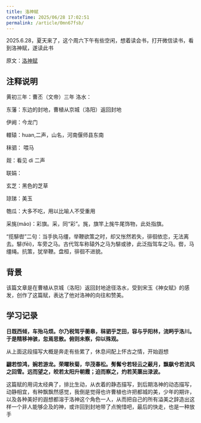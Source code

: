 ```yaml
---
title: 洛神赋
createTime: 2025/06/28 17:02:51
permalink: /article/0mn67fsb/
---
```

2025.6.28，夏天来了，这个周六下午有些空闲，想着读会书，打开微信读书，看到洛神赋，遂读此书

原文：[洛神赋](https://weread.qq.com/web/reader/36432460813ab956ag017915ka87322c014a87ff679a21ea)


## 注释说明

黄初三年：曹丕（文帝）三年
洛水：

东藩：东边的封地，曹植从京城（洛阳）返回封地

伊阙：今龙门

轘辕：huan,二声，山名，河南偃师县东南

秣驷： 喂马

觌：看见 di 二声

联娟：

玄芝：黑色的芝草

琼珶：美玉

匏瓜：大多不吃，用以比喻人不受重用

采旄(máo)：彩旗。采，同“彩”​。旄，旗竿上旄牛尾饰物，此处指旗。

“揽騑辔”二句：当手执马缰，举鞭欲策之时，却又怅然若失，徘徊依恋，无法离去。騑(fēi)，车旁之马。古代驾车称辕外之马为騑或骖，此泛指驾车之马。辔，马缰绳。抗策，犹举鞭。盘桓，徘徊不进貌。
## 背景

该篇文章是在曹植从京城（洛阳）返回封地途径洛水，受到宋玉《神女赋》的感发，创作了这篇赋，表达了他对洛神的向往和赞美。

## 学习记录

**日既西倾，车殆马烦。尔乃税驾乎蘅皋，秣驷乎芝田，容与乎阳林，流眄乎洛川。于是精移神骇，忽焉思散。俯则未察，仰以殊观。**

从上面这段描写大概是奔走有些累了，休息间配上怀古之情，开始遐想

**翩若惊鸿，婉若游龙。荣曜秋菊，华茂春松。髣髴兮若轻云之蔽月，飘飖兮若流风之回雪。远而望之，皎若太阳升朝霞；迫而察之，灼若芙蕖出渌波。**

这篇赋的用词太经典了，排比生动，从衣着的静态描写，到后期洛神的动态描写，动静相宜，有种飘飘然感觉，我倒是觉得也许曹植也许把都城的美，少年的期许，以及各种美好的遐想都溶于洛神这个角色一人，从而把自己的所有溢美之辞造出这样一个非人能够企及的神，或许回到封地带了点惋惜吧，最后的快走，也是一种放手